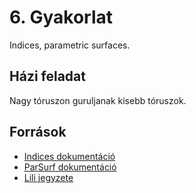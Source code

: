# 6. Gyakorlat
Indices, parametric surfaces.

## Házi feladat
Nagy tóruszon guruljanak kisebb tóruszok.

## Források
- [Indices dokumentáció](https://docs.google.com/document/d/12_Cr4lKVU7zAbdgNUILO_0x8KWNYWNGYb-dYC60zchs)
- [ParSurf dokumentáció](https://docs.google.com/document/d/1BRHAbyFdQ_RQAK54H4kvi33KNs9Pll7Vur8fmAoZlrA)
- [Lili jegyzete](TBA)
